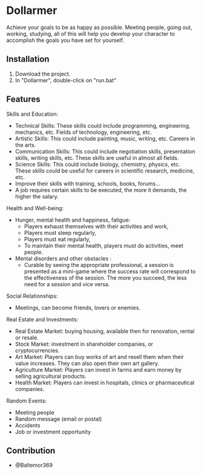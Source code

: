 # Dollarmer

Achieve your goals to be as happy as possible. Meeting people, going out, working, studying, all of this will help you develop your character to accomplish the goals you have set for yourself.

## Installation

1. Download the project.
2. In "Dollarmer", double-click on "run.bat"

## Features

Skills and Education:

- Technical Skills: These skills could include programming, engineering, mechanics, etc. Fields of technology, engineering, etc.
- Artistic Skills: This could include painting, music, writing, etc. Careers in the arts.
- Communication Skills: This could include negotiation skills, presentation skills, writing skills, etc. These skills are useful in almost all fields.
- Science Skills: This could include biology, chemistry, physics, etc. These skills could be useful for careers in scientific research, medicine, etc.
- Improve their skills with training, schools, books, forums…
- A job requires certain skills to be executed, the more it demands, the higher the salary.

Health and Well-being:

- Hunger, mental health and happiness, fatigue:
  - Players exhaust themselves with their activities and work,
  - Players must sleep regularly,
  - Players must eat regularly,
  - To maintain their mental health, players must do activities, meet people.
- Mental disorders and other obstacles :
  - Curable by seeing the appropriate professional, a session is presented as a mini-game where the success rate will correspond to the effectiveness of the session. The more you succeed, the less need for a session and vice versa.

Social Relationships:

- Meetings, can become friends, lovers or enemies.

Real Estate and Investments:

- Real Estate Market: buying housing, available then for renovation, rental or resale.
- Stock Market: investment in shareholder companies, or cryptocurrencies.
- Art Market: Players can buy works of art and resell them when their value increases. They can also open their own art gallery.
- Agriculture Market: Players can invest in farms and earn money by selling agricultural products.
- Health Market: Players can invest in hospitals, clinics or pharmaceutical companies.

Random Events:

- Meeting people
- Random message (email or postal)
- Accidents
- Job or investment opportunity

## Contribution

- @Baltemor369
